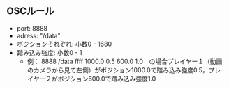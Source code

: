 ## OSCルール
- port: 8888
- adress: "/data"
- ポジションそれぞれ: 小数0 - 1680
- 踏み込み強度: 小数0 - 1
    - 例： 8888 /data ffff 1000.0 0.5 600.0 1.0　の場合プレイヤー１（動画のカメラから見て左側）がポジション1000.0で踏み込み強度0.5，プレイヤー２がポジション600.0で踏み込み強度1.0
